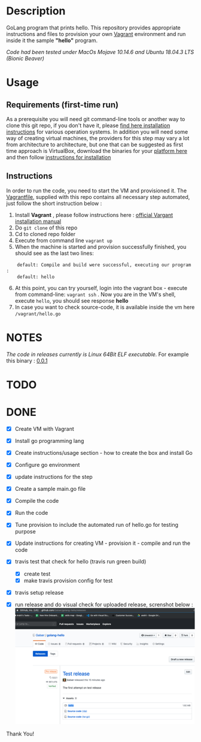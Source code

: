 # Description

GoLang program that prints hello. This repository provides appropriate instructions and files to provision your own [Vagrant](https://www.vagrantup.com/) environment and run inside it the sample **"hello"** program. 

*Code had been tested under MacOs Mojave 10.14.6 and Ubuntu 18.04.3 LTS (Bionic Beaver)*


# Usage

## Requirements (first-time run)
As a prerequisite you will need git command-line tools or another way to clone this git repo, if you don't have it, please [find here installation instructions](https://git-scm.com/book/en/v2/Getting-Started-Installing-Git) for various operation systems. In addition you will need some way of creating virtual machines, the providers for this step may vary a lot from architecture to architecture, but one that can be suggested as first time approach is VirtualBox, download the binaries for your [platform here](https://www.virtualbox.org/wiki/Downloads) and then follow [instructions for installation](https://www.virtualbox.org/manual/ch02.html)

## Instructions

In order to run the code, you need to start the VM and provisioned it. The [Vagrantfile](Vagrantfile), supplied with this repo contains all necessary step automated, just follow the short instruction below :

1. Install **Vagrant** , please follow instructions here : [official Vargant installation manual](https://www.vagrantup.com/docs/installation/)
2. Do ``git clone`` of this repo
3. Cd to cloned repo folder 
4. Execute from command line ``vagrant up``
5. When the machine is started and provision successfully finished, you should see as the last two lines: 
```
    default: Compile and build were successful, executing our program : 
    default: hello
```
6. At this point, you can try yourself, login into the vagrant box - execute from command-line: ```vagrant ssh```
. Now you are in the VM's shell, execute  ```hello```, you should see response **hello**
7. In case you want to check source-code, it is available inside the vm here ```/vagrant/hello.go```


# NOTES

*The code in releases currently is Linux 64Bit ELF executable.*
For example this binary :  [0.0.1](https://github.com/Galser/golang-hello/releases/download/0.0.1/hello) 


# TODO 

# DONE

- [x] Create VM with Vagrant
- [x] Install go programming lang
- [x] Create instructions/usage section - how to create the box and install Go
- [x] Configure go environment
- [x] update instructions for the step
- [x] Create a sample main.go file
- [x] Compile the code
- [x] Run the code
- [x] Tune provision to include the automated run of hello.go for testing purpose
- [X] Update instructions for creating VM - provision it - compile and run the code
- [x] travis test that check for hello (travis run green build)
  - [x] create test
  - [x] make travis provision config for test
- [x] travis setup release
- [x] run release and do visual check for uploaded release, screnshot below :
    ![Screenshot with release binary](github-release-screenshot.png)


Thank You! 
